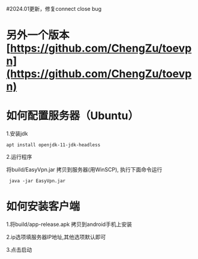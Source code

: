 #2024.01更新，修复connect close bug
# 另外一个版本[https://github.com/ChengZu/toevpn](https://github.com/ChengZu/toevpn)

# 如何配置服务器（Ubuntu）

1.安装jdk
```  
apt install openjdk-11-jdk-headless
```  
2.运行程序
 
 将build/EasyVpn.jar 拷贝到服务器(用WinSCP), 执行下面命令运行
```  
 java -jar EasyVpn.jar
```  

# 如何安装客户端

1.将build/app-release.apk 拷贝到android手机上安装

2.ip选项填服务器IP地址,其他选项默认即可

3.点击启动
